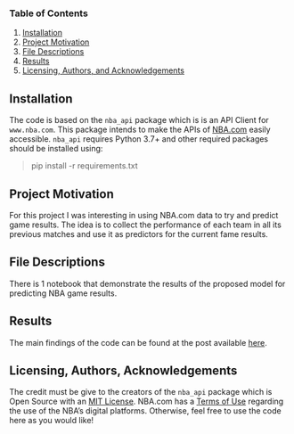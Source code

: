 
### Table of Contents

1. [Installation](#installation)
2. [Project Motivation](#motivation)
3. [File Descriptions](#files)
4. [Results](#results)
5. [Licensing, Authors, and Acknowledgements](#licensing)

## Installation <a name="installation"></a>

The code is based on the `nba_api` package which is is an API Client for `www.nba.com`. This package intends to make the APIs of [NBA.com](https://www.nba.com/) easily accessible. `nba_api` requires Python 3.7+  and other required packages should be installed using:

> pip install -r requirements.txt

## Project Motivation<a name="motivation"></a>

For this project I was interesting in using NBA.com data to try and predict game results. The idea is to collect the performance of each team in all its previous matches and use it as predictors for the current fame results. 

## File Descriptions <a name="files"></a>

There is 1 notebook that demonstrate the results of the proposed model for predicting NBA game results.

## Results<a name="results"></a>

The main findings of the code can be found at the post available [here](https://medium.com/@josh_2774/how-do-you-become-a-developer-5ef1c1c68711).

## Licensing, Authors, Acknowledgements<a name="licensing"></a>

The credit must be give to the creators of the `nba_api` package which is Open Source with an [MIT License](https://github.com/swar/nba_api/blob/master/LICENSE).
NBA.com has a [Terms of Use](https://www.nba.com/termsofuse) regarding the use of the NBA’s digital platforms.
Otherwise, feel free to use the code here as you would like! 

